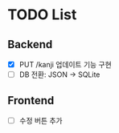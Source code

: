 # TODO List

## Backend
- [x] PUT /kanji 업데이트 기능 구현
- [ ] DB 전환: JSON → SQLite

## Frontend
- [ ] 수정 버튼 추가
